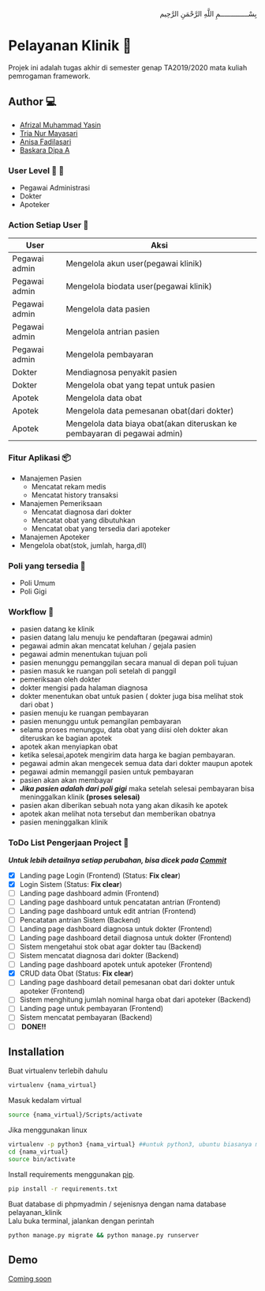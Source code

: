 <p align="right">
بِسْــــــــــــــمِ اللَّهِ الرَّحْمَنِ الرَّحِيم 
</p>

# Pelayanan Klinik :hospital:
Projek ini adalah tugas akhir di semester genap TA2019/2020 mata kuliah pemrogaman framework.
## Author :computer:
- [Afrizal Muhammad Yasin](https://github.com/afrizal423)
- [Tria Nur Mayasari](https://github.com/triamay)
- [Anisa Fadilasari](https://github.com/nisafdlsr)
- [Baskara Dipa A](https://github.com/baskaradipaaa)

### User Level :boy: :woman:
- Pegawai Administrasi
- Dokter
- Apoteker

### Action Setiap User :paperclip:
User  | Aksi
------------- | -------------
Pegawai admin  | Mengelola akun user(pegawai klinik)
Pegawai admin  | Mengelola biodata user(pegawai klinik)
Pegawai admin  | Mengelola data pasien
Pegawai admin  | Mengelola antrian pasien
Pegawai admin  | Mengelola pembayaran
Dokter  | Mendiagnosa penyakit pasien
Dokter  | Mengelola obat yang tepat untuk pasien
Apotek | Mengelola data obat
Apotek | Mengelola data pemesanan obat(dari dokter)
Apotek | Mengelola data biaya obat(akan diteruskan ke pembayaran di pegawai admin)

### Fitur Aplikasi :package:
- Manajemen Pasien
  - Mencatat rekam medis
  - Mencatat history transaksi
- Manajemen Pemeriksaan
  - Mencatat diagnosa dari dokter
  - Mencatat obat yang dibutuhkan
  - Mencatat obat yang tersedia dari apoteker
 - Manajemen Apoteker
  - Mengelola obat(stok, jumlah, harga,dll)

### Poli yang tersedia :telescope:
- Poli Umum
- Poli Gigi

### Workflow :gem:
- pasien datang ke klinik
- pasien datang lalu menuju ke pendaftaran (pegawai admin)
- pegawai admin akan mencatat keluhan / gejala pasien 
- pegawai admin menentukan tujuan poli
- pasien menunggu pemanggilan secara manual di depan poli tujuan
- pasien masuk ke ruangan poli setelah di panggil
- pemeriksaan oleh dokter
- dokter mengisi pada halaman diagnosa
- dokter menentukan obat untuk pasien ( dokter juga bisa melihat stok dari obat )
- pasien menuju ke ruangan pembayaran 
- pasien menunggu untuk pemangilan pembayaran
- selama proses menunggu, data obat yang diisi oleh dokter akan diteruskan ke bagian apotek
- apotek akan menyiapkan obat
- ketika selesai,apotek mengirim data harga ke bagian pembayaran.
- pegawai admin akan mengecek semua data dari dokter maupun apotek
- pegawai admin memanggil pasien untuk pembayaran
- pasien akan akan membayar
- <b><i>Jika pasien adalah dari poli gigi</i></b> maka setelah selesai pembayaran bisa meninggalkan klinik <b>(proses selesai)</b>
- pasien akan diberikan sebuah nota yang akan dikasih ke apotek
- apotek akan melihat nota tersebut dan memberikan obatnya
- pasien meninggalkan klinik

### ToDo List Pengerjaan Project :pushpin:

<b><i>Untuk lebih detailnya setiap perubahan, bisa dicek pada [Commit](https://github.com/afrizal423/pelayanan-klinik/commits/develop)</i></b>

- [x] Landing page Login (Frontend) (Status: <b>Fix clear</b>)
- [x] Login Sistem (Status: <b>Fix clear</b>) 
- [ ] Landing page dashboard admin (Frontend)
- [ ] Landing page dashboard untuk pencatatan antrian (Frontend)
- [ ] Landing page dashboard untuk edit antrian (Frontend)
- [ ] Pencatatan antrian Sistem (Backend)
- [ ] Landing page dashboard diagnosa untuk dokter (Frontend)
- [ ] Landing page dashboard detail diagnosa untuk dokter (Frontend)
- [ ] Sistem mengetahui stok obat agar dokter tau (Backend)
- [ ] Sistem mencatat diagnosa dari dokter (Backend)
- [ ] Landing page dashboard apotek untuk apoteker (Frontend)
- [x] CRUD data Obat (Status: <b>Fix clear</b>) 
- [ ] Landing page dashboard detail pemesanan obat dari dokter untuk apoteker (Frontend)
- [ ] Sistem menghitung jumlah nominal harga obat dari apoteker (Backend)
- [ ] Landing page untuk pembayaran (Frontend)
- [ ] Sistem mencatat pembayaran (Backend)
- [ ] <b> DONE!!</b> 

## Installation

Buat virtualenv terlebih dahulu
```bash
virtualenv {nama_virtual}
```
Masuk kedalam virtual
```bash
source {nama_virtual}/Scripts/activate
```
Jika menggunakan linux
```bash
virtualenv -p python3 {nama_virtual} ##untuk python3, ubuntu biasanya menggunakan ini
cd {nama_virtual}
source bin/activate
```
Install requirements menggunakan [pip](https://pip.pypa.io/en/stable/).
```bash
pip install -r requirements.txt
```
Buat database di phpmyadmin / sejenisnya dengan nama database pelayanan_klinik <br>
Lalu buka terminal, jalankan dengan perintah
```bash
python manage.py migrate && python manage.py runserver
```
## Demo <br>
[Coming soon](https://dj.afrizalmy.com)<br>
